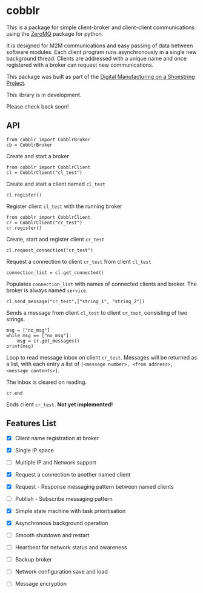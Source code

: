 # cobblr

This is a package for simple client-broker and client-client communications 
using the [ZeroMQ](https://zeromq.org/) package for python.

It is designed for M2M communications and easy passing of data between
software modules. Each client program runs asynchronously in a single 
new background thread. Clients are addressed with a unique name and once
registered with a broker can request new communications.

This package was built as part of the [Digital Manufacturing on a Shoestring 
Project](https://www.digitalshoestring.net/).

This library is in development. 

Please check back soon!

## API

    from cobblr import CobblrBroker
    cb = CobblrBroker

Create and start a broker

    from cobblr import CobblrClient
    cl = CobblrClient("cl_test")

Create and start a client named `cl_test`

    cl.register()

Register client `cl_test` with the running broker

    from cobblr import CobblrClient
    cr = CobblrClient("cr_test")
    cr.register()

Create, start and register client `cr_test`

    cl.request_connection("cr_test")

Request a connection to client `cr_test` from client `cl_test`

    connection_list = cl.get_connected()

Populates `connection_list` with names of connected clients and broker. 
The broker is always named `service`.

    cl.send_message("cr_test",["string_1", "string_2"])

Sends a message from client `cl_test` to client `cr_test`, consisting of two 
strings.

    msg = ["no_msg"]
    while msg == ["no_msg"]:
        msg = cr.get_messages()
    print(msg)

Loop to read message inbox on client `cr_test`. Messages will be returned
as a list, with each entry a list of `[<message number>, <from address>, 
<message contents>]`.

The inbox is cleared on reading.

    cr.end

Ends client `cr_test`. **Not yet implemented!**

## Features List

- [x] Client name registration at broker
- [x] Single IP space
- [ ] Multiple IP and Network support
- [x] Request a connection to another named client
- [x] Request - Response messaging pattern between named clients
- [ ] Publish - Subscribe messaging pattern
- [x] Simple state machine with task prioritisation
- [x] Asynchronous background operation
- [ ] Smooth shutdown and restart
- [ ] Heartbeat for network status and awareness
- [ ] Backup broker
- [ ] Network configuration save and load
- [ ] Message encryption


